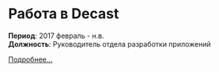 # Работа в Decast

**Период**: 2017 февраль - н.в.  
**Должность**: Руководитель отдела разработки приложений  

[Подробнее...](posts/decast_job/index.md)  
